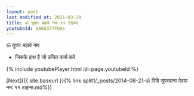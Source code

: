 ```yaml
---
layout: post
last_modified_at: 2021-03-29
title: ॐ युक्तः बहावे नमः ११ टाइम्स
youtubeId: DA68377FUms
---
```

 
 
 ॐ युक्तः बहावे नमः  
 
 -  जिसके हाथ है जो उचित कार्य करे 
 
  
 
  
 
 
 
 
 
 


{% include youtubePlayer.html id=page.youtubeId %}
 
[Next]({{ site.baseurl }}{% link  split1/_posts/2014-08-21-ॐ दिवि सुपरवाना देवया नमः ११ टाइम्स.md%})
 
